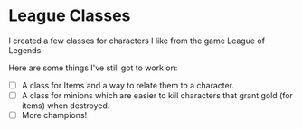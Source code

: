 # League Classes

I created a few classes for characters I like from the game League of Legends.

Here are some things I've still got to work on:
- [ ] A class for Items and a way to relate them to a character.
- [ ] A class for minions which are easier to kill characters that grant gold (for items) when destroyed.
- [ ] More champions!